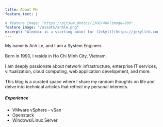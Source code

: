 ```yaml
---
title: About Me
feature_text: |
  
# feature_image: "https://picsum.photos/1300/400?image=989"
feature_image: "/assets/anhle.png"
excerpt: "Alembic is a starting point for [Jekyll](https://jekyllrb.com/) projects. Rather than starting from scratch, this boilerplate is designed to get the ball rolling immediately. Install it, configure it, tweak it, push it."
---
```


 My name is Anh Le, and I am a System Engineer.
<br><br>
Born in 1990, I reside in Ho Chi Minh City, Vietnam.
<br><br>
I am deeply passionate about network infrastructure, enterprise IT services, virtualization, cloud computing, web application development, and more.
<br><br>
This blog is a curated space where I share my random thoughts on life and delve into technical articles that reflect my personal interests.


##### <i>Experience</i>

- VMware vSphere - vSan
- Openstack 
- Windows/Linux Server
